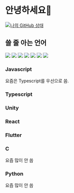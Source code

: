 # 안녕하세요👋
[![나의 GitHub 상태](https://github-readme-stats.vercel.app/api?username=5vs8vt)](https://github.com/5vs8vt/github-readme-stats)
## 쓸 줄 아는 언어
<div>
	<img src="https://img.shields.io/badge/JavaScript-F7DF1E?style=flat&logo=JavaScript&logoColor=black" />
  <img src="https://img.shields.io/badge/Unity-FFFFFF?style=flat&logo=Unity&logoColor=black" />
  <img src="https://img.shields.io/badge/TypeScript-3178C6?style=flat&logo=Typescript&logoColor=white" />
  <img src="https://img.shields.io/badge/React-61DAFB?style=flat&logo=React&logoColor=black" />
  <img src="https://img.shields.io/badge/Flutter-02569B?style=flat&logo=Flutter" />
  <img src="https://img.shields.io/badge/C-A8B9CC?style=flat&logo=C&logoColor=black" />
  <img src="https://img.shields.io/badge/Python-3776AB?style=flat&logo=Python&logoColor=white" />
</div>

### Javascript
요즘은 Typescript를 우선으로 씀.
### Typescript

### Unity

### React

### Flutter

### C
요즘 많이 안 씀

### Python
요즘 많이 안 씀
